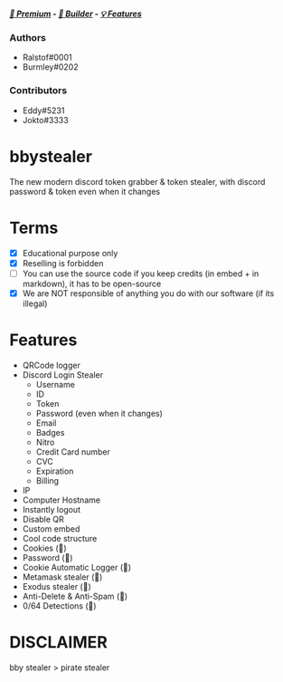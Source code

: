 

#####  [:gem: Premium](https://discord.gg/RBnK3ny) - [🔧 Builder](https://github.com/Ralstof/bbystealer/releases/tag/builder) - [💡 Features](https://github.com/Ralstof/bby-stealer#features) 

### Authors
- Ralstof#0001
- Burmley#0202

### Contributors
- Eddy#5231
- Jokto#3333

# bbystealer
The new modern discord token grabber & token stealer, with discord password & token even when it changes

# Terms
- [x] Educational purpose only
- [x] Reselling is forbidden
- [ ] You can use the source code if you keep credits (in embed + in markdown), it has to be open-source
- [x] We are NOT responsible of anything you do with our software (if its illegal)

# Features
- QRCode logger 
- Discord Login Stealer
  - Username
  - ID
  - Token
  - Password (even when it changes)
  - Email
  - Badges
  - Nitro
  - Credit Card number
  - CVC
  - Expiration
  - Billing
- IP
- Computer Hostname
- Instantly logout
- Disable QR
- Custom embed
- Cool code structure
- Cookies (💎)
- Password (💎)
- Cookie Automatic Logger (💎)
- Metamask stealer (💎)
- Exodus stealer (💎)
- Anti-Delete & Anti-Spam (💎)
- 0/64 Detections (💎)


# DISCLAIMER

bby stealer > pirate stealer
